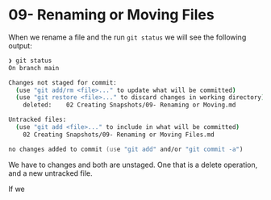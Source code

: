 # 09- Renaming or Moving Files

When we rename a file and the run `git status` we will see the following output:

```zsh
❯ git status
On branch main

Changes not staged for commit:
  (use "git add/rm <file>..." to update what will be committed)
  (use "git restore <file>..." to discard changes in working directory)
	deleted:    02 Creating Snapshots/09- Renaming or Moving.md

Untracked files:
  (use "git add <file>..." to include in what will be committed)
	02 Creating Snapshots/09- Renaming or Moving Files.md

no changes added to commit (use "git add" and/or "git commit -a")
```

We have to changes and both are unstaged. One that is a delete operation, and a new untracked file.

If we 